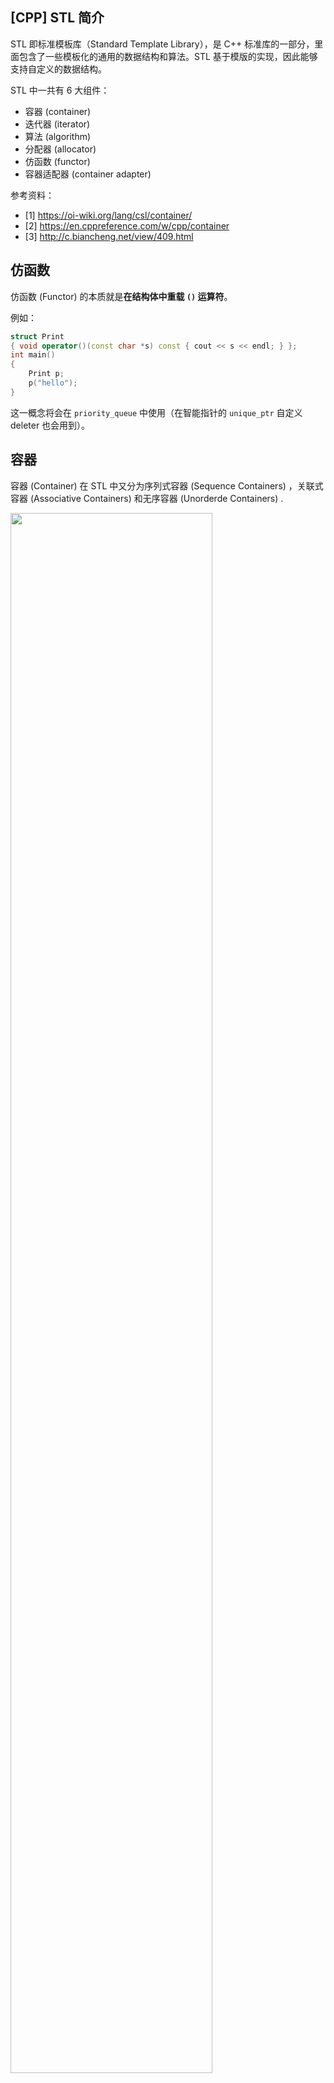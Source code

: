 ## [CPP] STL 简介

STL 即标准模板库（Standard Template Library），是 C++ 标准库的一部分，里面包含了一些模板化的通用的数据结构和算法。STL 基于模版的实现，因此能够支持自定义的数据结构。

STL 中一共有 6 大组件：

- 容器 (container)
- 迭代器 (iterator)
- 算法 (algorithm)
- 分配器 (allocator)
- 仿函数 (functor)
- 容器适配器 (container adapter)

参考资料：

+ [1] https://oi-wiki.org/lang/csl/container/
+ [2] https://en.cppreference.com/w/cpp/container
+ [3] http://c.biancheng.net/view/409.html

## 仿函数

仿函数 (Functor) 的本质就是**在结构体中重载 `()` 运算符**。

例如：

```cpp
struct Print
{ void operator()(const char *s) const { cout << s << endl; } };
int main()
{
    Print p;
    p("hello");
}
```

这一概念将会在 `priority_queue` 中使用（在智能指针的 `unique_ptr` 自定义 deleter 也会用到）。

## 容器

容器 (Container) 在 STL 中又分为序列式容器 (Sequence Containers) ，关联式容器 (Associative Containers) 和无序容器 (Unorderde Containers) .

<img src="https://gitee.com/sinkinben/pic-go/raw/master/img/20210121202108.png" style="width:80%; border-radius: 0px" />

### 序列式容器

常见的序列式容器包括有：`vector, string, array, deque, list, forward_list` .

**vector/string**

底层实现：`vector` 是**内存连续、自动扩容的数组**，实质还是定长数组。一般通过 3 个迭代器 `first, last, end` 实现，`first` 指向第一个有效元素，`last` 指向最后一个有效元素，`end` 指向申请内存空间的末尾。

特点：

- 随机访问：重载 `[]` 运算符
- 动态扩容：插入新元素前，如果 `size == capacity` 时，那么扩容为当前容量的 2 倍，并拷贝原来的数据
- 支持 `==, !=, <, <=, >, >=` 比较运算
  - C++20 前，通过上述 6 个重载运算符实现；C++20中，统一「封装」为一个 `<=>` 运算符 (aka, [three-way comparsion](https://en.cppreference.com/w/cpp/language/operator_comparison#Three-way_comparison) )。
  - 不难理解，时间复杂度为 $O(n)$ 。

PS：`string` 的底层实现与 `vector` 是类似的，同样是内存连续、自动扩容的数组（但扩容策略不同）。

-----

**array (C++11)**

底层实现：`array` 是**内存连续的** 、 **固定长度**的数组，其本质是对原生数组的直接封装。

特点（主要是与 `vector` 比较）：

- 支持 6 种比较运算符，支持 `[]` 随机访问
- 丢弃自动扩容，以获得跟原生数组一样的性能
- 不支持 `pop_front/back, erase, insert` 这些操作。 
- 长度在编译期确定。`vector` 的初始化方式为函数参数（如 `vector<int> v(10, -1)`，长度可动态确定），但 `array` 的长度需要在编译期确定，如 `array<int, 10> a = {1, 2, 3}` .

需要注意的是，`array` 的 `swap` 方法复杂度是 $\Theta(n)$ ，而其他 STL 容器的 `swap` 是 $O(1)$，因为只需要交换一下指针。

----

**deque**

又称为“双端队列”。

底层实现：**多个不连续的缓冲区，而缓冲区中的内存是连续的**。而每个缓冲区还会记录首指针和尾指针，用来标记有效数据的区间。当一个缓冲区填满之后便会在之前或者之后分配新的缓冲区来存储更多的数据。

特点：

- 支持 `[]` 随机访问
- 线性复杂度的插入和删除，以及常数复杂度的随机访问。

-----

**list**

底层实现：双向链表。

特点：

- 不支持 `[]` 随机访问
- 常数复杂度的插入和删除

**forwar_list (C++11)**

底层实现：单向链表。

特点：

- 相比 `list` 减少了空间开销
- 不支持 `[]` 随机访问
- 不支持反向迭代 `rbegin(), rend()`



### 关联式容器

关联式容器包括：`set/multiset`，`map/multimap`。`multi` 表示键值可重复插入容器。

底层实现：红黑树。

特点：

- 内部自排序，搜索、移除和插入拥有对数复杂度。
- 对于任意关联式容器，使用迭代器遍历容器的时间复杂度均为 $O(n)$ 。

自定义比较方式：

- 如果是自定义数据类型，重载运算符 `<` 
- 如果是 `int` 等内置类型，通过仿函数

```cpp
struct cmp { bool operator()(int a, int b) { return a > b; } };
set<int, cmp> s;
```



### 无序容器

无序容器 (Unorderde Containers) 包括：`unordered_set/unordered_multiset`,`unordered_map/unordered_multimap` .

底层实现：哈希表。在标准库实现里，每个元素的散列值是将值对**一个质数**取模得到的，

特点：

- 内部元素无序
- 在最坏情况下，对无序关联式容器进行插入、删除、查找等操作的时间复杂度会**与容器大小成线性关系** 。这一情况往往在容器内出现**大量哈希冲突**时产生。

在实际应用场景下，假设我们已知键值的具体分布情况，为了避免大量的哈希冲突，我们可以自定义哈希函数（还是通过仿函数的形式）。

```cpp
struct my_hash { size_t operator()(int x) const { return x; } };
unordered_map<int, int, my_hash> my_map;
unordered_map<pair<int, int>, int, my_hash> my_pair_map;
```



### 小结

四种操作**的平均时间复杂度**比较：

- 增：在指定位置插入元素
- 删：删除指定位置的元素
- 改：修改指定位置的元素
- 查：查找某一元素

|                         Containers                         |                    底层结构                    |      增      |      删      |      改      |      查      |
| :--------------------------------------------------------: | :--------------------------------------------: | :----------: | :----------: | :----------: | :----------: |
|                       `vector/deque`                       | vector: 动态连续内存<br />deque: 连续内存+链表 |    $O(n)$    |    $O(n)$    |    $O(1)$    |    $O(n)$    |
|                           `list`                           |                    双向链表                    |    $O(1)$    |    $O(1)$    |    $O(1)$    |    $O(n)$    |
|                       `forward_list`                       |                    单向链表                    |    $O(1)$    |    $O(n)$    |    $O(1)$    |    $O(n)$    |
|                          `array`                           |                    连续内存                    |    不支持    |    不支持    |    $O(1)$    |    $O(n)$    |
|                `set/map/multiset/multimap`                 |                     红黑树                     | $O(\log{n})$ | $O(\log{n})$ | $O(\log{n})$ | $O(\log{n})$ |
| `unordered_{set,multiset}`<br />`unordered_{map,multimap}` |                     哈希表                     |    $O(1)$    |    $O(1)$    |    $O(1)$    |    $O(1)$    |



## 容器适配器

容器适配器 (Container Adapter) 其实并不是容器（个人理解是对容器的一种封装），它们不具有容器的某些特点（如：有迭代器、有 `clear()` 函数……）。

常见的适配器：`stack`，`queue`，`priority_queue`。

对于适配器而言，可以指定某一容器作为其底层的数据结构。

**stack**

- 默认容器：`deque`
- 不支持随机访问，不支持迭代器
- `top, pop, push, size, empty` 操作的时间复杂度均为 $O(1)$ 。

指定容器作为底层数据结构：

```cpp
stack<TypeName, Container> s;  // 使用 Container 作为底层容器
```



**queue**

- 默认容器：`deque`
- 不支持随机访问，不支持迭代器
- `front, push, pop, size, empty` 操作的时间复杂度均为 $O(1)$ 。

指定容器：

```cpp
queue<int, vector<int>> q;
```



**priority_queue**

又称为 “优先队列” 。

- 默认容器：`vector`
- $O(1)$：`top, empty, size`
- $O(\log{n})$ : `push, pop`

模版参数解析：

```cpp
priority_queue<T, Container = vector<T>, Compare = less<T>> q;
// 通过 Container 指定底层容器，默认为 vector
// 通过 Compare 自定义比较函数，默认为 less，元素优先级大的在堆顶，即大顶堆
priority_queue<int, vector<int>, greater<int>> q;
// 传入 greater<int> 那么将构造一个小顶堆
// 类似的，还有 greater_equal, less_equal
```

## 迭代器

迭代器 (Iterator) 实际上也是 GOF 中的一种设计模式：**提供一种方法顺序访问一个聚合对象中各个元素，而又不需暴露该对象的内部表示。**

迭代器的分类如下图所示。

<img src="https://gitee.com/sinkinben/pic-go/raw/master/img/20210122145356.png" style="width:50%;" />

### 各容器的迭代器

STL 中各容器/适配器对应使用的迭代器如下表所示。

|         Container         |    Iterator    |
| :-----------------------: | :------------: |
|           array           | 随机访问迭代器 |
|          vector           | 随机访问迭代器 |
|           deque           | 随机访问迭代器 |
|           list            |   双向迭代器   |
|      set / multiset       |   双向迭代器   |
|      map / multimap       |   双向迭代器   |
|       forward_list        |   前向迭代器   |
| unordered_{set, multiset} |   前向迭代器   |
| unordered_{map, multimap} |   前向迭代器   |
|           stack           |  不支持迭代器  |
|           queue           |  不支持迭代器  |
|      priority_queue       |  不支持迭代器  |



### 迭代器失效

迭代器失效是因为向容器插入或者删除元素导致容器的空间变化或者说是次序发生了变化，使得原迭代器变得不可用。因此在对 STL 迭代器进行增删操作时，要格外注意迭代器是否失效。

网络上搜索「迭代器失效」，会发现很多这样的例子，在一个 `vector` 中去除所有的 2 和 3，故意用一下迭代器扫描（~~大家都知道可以用下标~~）：

```cpp
int main()
{
    vector<int> v = {2, 3, 4, 6, 7, 8, 9, 3, 2, 2, 2, 2, 3, 3, 3, 4, 5, 6};
    for (auto i = v.begin(); i != v.end(); i++)
    {
        if (*i==2 || *i==3) v.erase(i), i--;
        // correct code should be
        // if (*i==2 || *i==3) i=v.erase(i), i--;
    }
    for (auto i = v.begin(); i != v.end(); i++)
        cout << *i << ' ';
}
```

我很久之前用 Dev C++ （应该是内置了很古老的 MinGW）写代码的时候，印象中也遇到过这种情况，`v.erase(i), i--` 这样的操作是有问题的。 `erase(i)` 会使得 `i` 及其后面的迭代器失效，从而发生段错误。

但现在 MacOS (clang++ 12), Ubuntu16 (g++ 5.4), Windows (mingw 9.2) 上测试，这段代码都没有问题，并且能输出正确结果。编译选项为：

```
g++ test.cpp -std=c++11 -O0
```

实际上也不难理解，因为是连续内存，`i` 指向的内存位置，在 `erase` 之后被其他数据覆盖了（这里的行为就跟我们使用普通数组一样），但该位置仍然在 `vector` 的有效范围之内。在上述代码中，当 `i = v.begin()` 时，执行 `erase` 后，对 `i` 进行自减操作，这已经是一种未定义行为。

我猜应该是 C++11 后（或者是后来的编译器更新），对迭代器失效的这个问题进行了优化。

虽然能够正常运行，但我认为最好还是严谨一些，更严格地遵循迭代器的使用规则：`if (*i==2 || *i==3) i=v.erase(i), i--;` . 

以下为各类容器可能会发生迭代器失效的情况：

- 数组型 (`vector, deque`)
  - `insert(i)` 和 `erase(i)` 会发生数据挪动，使得 `i` 后的迭代器失效，建议使用 `i = erase(i)` 获取下一个有效迭代器。
  - 内存重新分配：当 `vector` 自动扩容时，**可能**会申请一块新的内存并拷贝原数据（也有可能是在当前内存的基础上，再扩充一段连续内存），因此所有的迭代器都将失效。
- 链表型 (`list, forward_list`)：`insert(i)` 和 `erase(i)` 操作不影响其他位置的迭代器，`erase(i)` 使得迭代器 `i` 失效，指向数据无效，`i = erase(i)` 可获得下一个有效迭代器，或者使用 `erase(i++)` 也可（在进入 `erase` 操作前已完成自增）。
- 树型 (`set/map`)：与链表型相同。
- 哈希型 (`unodered_{set_map}`)：与链表型相同。

